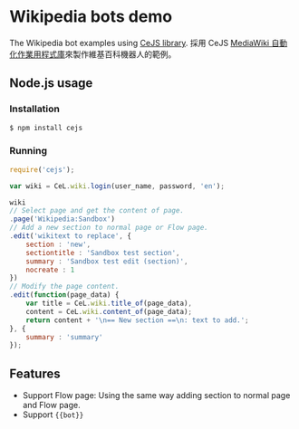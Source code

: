 ﻿# Wikipedia bots demo
The Wikipedia bot examples using [CeJS library](https://github.com/kanasimi/CeJS).
採用 CeJS [MediaWiki 自動化作業用程式庫](https://github.com/kanasimi/CeJS/blob/master/application/net/wiki.js)來製作維基百科機器人的範例。

## Node.js usage

### Installation
``` bash
$ npm install cejs
```

### Running
``` JavaScript
require('cejs');

var wiki = CeL.wiki.login(user_name, password, 'en');

wiki
// Select page and get the content of page.
.page('Wikipedia:Sandbox')
// Add a new section to normal page or Flow page.
.edit('wikitext to replace', {
	section : 'new',
	sectiontitle : 'Sandbox test section',
	summary : 'Sandbox test edit (section)',
	nocreate : 1
})
// Modify the page content.
.edit(function(page_data) {
	var title = CeL.wiki.title_of(page_data),
	content = CeL.wiki.content_of(page_data);
	return content + '\n== New section ==\n: text to add.';
}, {
	summary : 'summary'
});
```

## Features
* Support Flow page: Using the same way adding section to normal page and Flow page.
* Support <code>{{bot}}</code>
